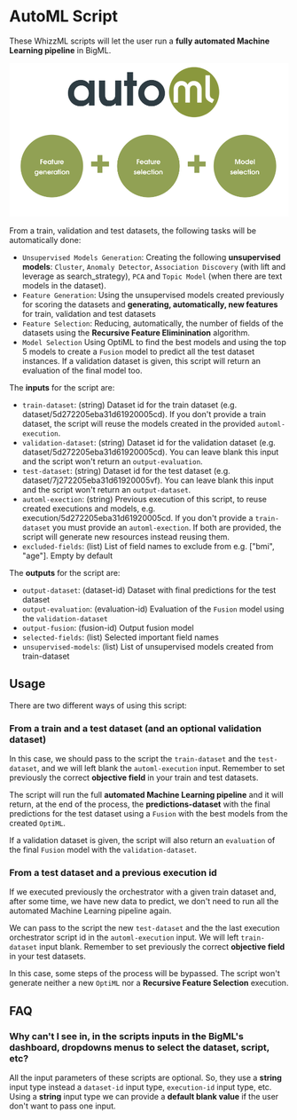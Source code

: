 # AutoML Script

These WhizzML scripts will let the user run a **fully automated
Machine Learning pipeline** in BigML.

![BigML AutoML Steps](../res/steps.png)

From a train, validation and test datasets, the following tasks will be
automatically done:

-  `Unsupervised Models Generation`: Creating the following
  **unsupervised models**: `Cluster`, `Anomaly Detector`, `Association
  Discovery` (with lift and leverage as search_strategy), `PCA` and
  `Topic Model` (when there are text models in the dataset).
-  `Feature Generation`: Using the unsupervised models created
  previously for scoring the datasets and **generating, automatically,
  new features** for train, validation and test datasets
-  `Feature Selection`: Reducing, automatically, the number of fields
  of the datasets using the **Recursive Feature Eliminination**
  algorithm.
-  `Model Selection` Using OptiML to find the best models and using
  the top 5 models to create a `Fusion` model to predict all the test
  dataset instances. If a validation dataset is given, this script
  will return an evaluation of the final model too.


The **inputs** for the script are:

* `train-dataset`: (string) Dataset id for the train dataset
  (e.g. dataset/5d272205eba31d61920005cd). If you don't provide a
  train dataset, the script will reuse the models created in the
  provided `automl-execution`.
* `validation-dataset`: (string) Dataset id for the validation dataset
  (e.g. dataset/5d272205eba31d61920005cd). You can leave blank this
  input and the script won't return an `output-evaluation`.
* `test-dataset`: (string) Dataset id for the test dataset
  (e.g. dataset/7j272205eba31d61920005vf). You can leave blank this
  input and the script won't return an `output-dataset`.
* `automl-exection`: (string) Previous execution of this script, to
  reuse created executions and models,
  e.g. execution/5d272205eba31d61920005cd. If you don't provide a
  `train-dataset` you must provide an `automl-exection`. If both are
  provided, the script will generate new resources instead reusing
  them.
* `excluded-fields`: (list) List of field names to exclude from
  e.g. ["bmi", "age"]. Empty by default

The **outputs** for the script are:
* `output-dataset`: (dataset-id) Dataset with final predictions for the test dataset
* `output-evaluation`: (evaluation-id) Evaluation of the `Fusion`
  model using the `validation-dataset`
* `output-fusion`: (fusion-id) Output fusion model
* `selected-fields`: (list) Selected important field names
* `unsupervised-models`: (list) List of unsupervised models created
  from train-dataset

## Usage
There are two different ways of using this script:

### From a train and a test dataset (and an optional validation dataset)
In this case, we should pass to the script the `train-dataset` and the
`test-dataset`, and we will left blank the `automl-execution` input.
Remember to set previously the correct **objective field** in your
train and test datasets.

The script will run the full **automated Machine Learning pipeline**
and it will return, at the end of the process, the
**predictions-dataset** with the final predictions for the test
dataset using a `Fusion` with the best models from the created
`OptiML`.

If a validation dataset is given, the script will also return an
`evaluation` of the final `Fusion` model with the
`validation-dataset`.

### From a test dataset and a previous execution id
If we executed previously the orchestrator with a given train dataset
and, after some time, we have new data to predict, we don't need to
run all the automated Machine Learning pipeline again.

We can pass to the script the new `test-dataset` and the the last
execution orchestrator script id in the `automl-execution` input. We
will left `train-dataset` input blank. Remember to set previously the
correct **objective field** in your test datasets.

In this case, some steps of the process will be bypassed. The script
won't generate neither a new `OptiML` nor a **Recursive Feature
Selection** execution.

## FAQ
### Why can't I see in, in the scripts inputs in the BigML's dashboard, dropdowns menus to select the dataset, script, etc?
All the input parameters of these scripts are optional. So, they use a
**string** input type instead a `dataset-id` input type,
`execution-id` input type, etc. Using a **string** input type we can
provide a **default blank value** if the user don't want to pass one
input.
